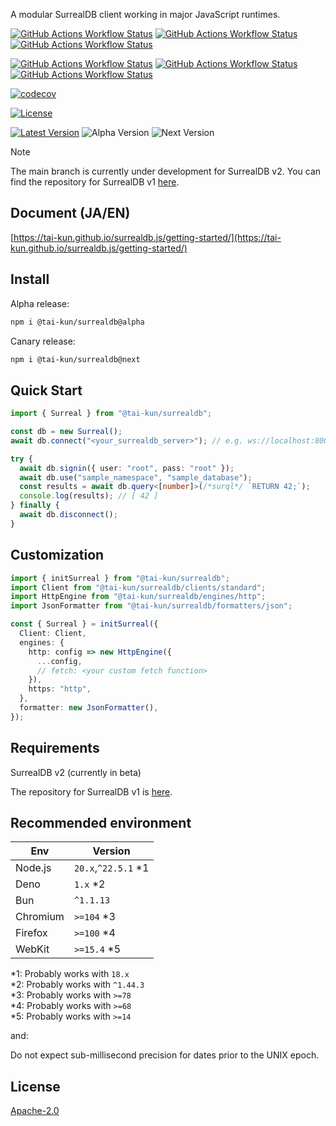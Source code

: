 A modular SurrealDB client working in major JavaScript runtimes.

[![GitHub Actions Workflow Status](https://img.shields.io/github/actions/workflow/status/tai-kun/surrealdb.js/nodejs.yml?branch=main&logo=Node.js&label=Node.js)](https://github.com/tai-kun/surrealdb.js/actions/workflows/nodejs.yml)
[![GitHub Actions Workflow Status](https://img.shields.io/github/actions/workflow/status/tai-kun/surrealdb.js/bun.yml?branch=main&logo=Bun&label=Bun)](https://github.com/tai-kun/surrealdb.js/actions/workflows/bun.yml)
[![GitHub Actions Workflow Status](https://img.shields.io/github/actions/workflow/status/tai-kun/surrealdb.js/deno.yml?branch=main&logo=Deno&label=Deno)](https://github.com/tai-kun/surrealdb.js/actions/workflows/deno.yml)

[![GitHub Actions Workflow Status](https://img.shields.io/github/actions/workflow/status/tai-kun/surrealdb.js/chromium.yml?branch=main&logo=googlechrome&label=Chromium)](https://github.com/tai-kun/surrealdb.js/actions/workflows/chromium.yml)
[![GitHub Actions Workflow Status](https://img.shields.io/github/actions/workflow/status/tai-kun/surrealdb.js/firefox.yml?branch=main&logo=Firefox&label=Firefox)](https://github.com/tai-kun/surrealdb.js/actions/workflows/firefox.yml)
[![GitHub Actions Workflow Status](https://img.shields.io/github/actions/workflow/status/tai-kun/surrealdb.js/webkit.yml?branch=main&style=flat&logo=safari&label=WebKit)](https://github.com/tai-kun/surrealdb.js/actions/workflows/webkit.yml)

[![codecov](https://codecov.io/github/tai-kun/surrealdb.js/graph/badge.svg?token=T76SYSJZZV)](https://app.codecov.io/github/tai-kun/surrealdb.js)

[![License](https://img.shields.io/npm/l/%40tai-kun%2Fsurrealdb?style=flat&logo=apache&color=rgb(40%2C%2038%2C%2097))](https://opensource.org/licenses/Apache-2.0)

[![Latest Version](https://img.shields.io/npm/v/%40tai-kun%2Fsurrealdb?style=flat&logo=npm)](https://www.npmjs.com/package/@tai-kun/surrealdb)
![Alpha Version](https://img.shields.io/npm/v/%40tai-kun%2Fsurrealdb/alpha?style=flat&logo=npm)
![Next Version](https://img.shields.io/npm/v/%40tai-kun%2Fsurrealdb/next?style=flat&logo=npm)

> [!NOTE]
> The main branch is currently under development for SurrealDB v2.
> You can find the repository for SurrealDB v1 [here](https://github.com/tai-kun/surrealdb.js/tree/v1).

## Document (JA/EN)

[https://tai-kun.github.io/surrealdb.js/getting-started/](https://tai-kun.github.io/surrealdb.js/getting-started/)

## Install

Alpha release:

```sh
npm i @tai-kun/surrealdb@alpha
```

Canary release:

```sh
npm i @tai-kun/surrealdb@next
```

## Quick Start

```ts
import { Surreal } from "@tai-kun/surrealdb";

const db = new Surreal();
await db.connect("<your_surrealdb_server>"); // e.g. ws://localhost:8000

try {
  await db.signin({ user: "root", pass: "root" });
  await db.use("sample_namespace", "sample_database");
  const results = await db.query<[number]>(/*surql*/ `RETURN 42;`);
  console.log(results); // [ 42 ]
} finally {
  await db.disconnect();
}
```

## Customization

```ts
import { initSurreal } from "@tai-kun/surrealdb";
import Client from "@tai-kun/surrealdb/clients/standard";
import HttpEngine from "@tai-kun/surrealdb/engines/http";
import JsonFormatter from "@tai-kun/surrealdb/formatters/json";

const { Surreal } = initSurreal({
  Client: Client,
  engines: {
    http: config => new HttpEngine({
      ...config,
      // fetch: <your custom fetch function>
    }),
    https: "http",
  },
  formatter: new JsonFormatter(),
});
```

## Requirements

SurrealDB v2 (currently in beta)

The repository for SurrealDB v1 is [here](https://github.com/tai-kun/surrealdb.js/tree/v1).

## Recommended environment

| Env | Version |
| --- | --- |
| Node.js | `20.x`,`^22.5.1` *1 |
| Deno | `1.x` *2 |
| Bun | `^1.1.13` |
| Chromium | `>=104` *3 |
| Firefox | `>=100` *4 |
| WebKit | `>=15.4` *5 |

*1: Probably works with `18.x`  
*2: Probably works with `^1.44.3`  
*3: Probably works with `>=78`  
*4: Probably works with `>=68`  
*5: Probably works with `>=14`

and:

Do not expect sub-millisecond precision for dates prior to the UNIX epoch.

## License

[Apache-2.0](https://github.com/tai-kun/surrealdb.js/blob/main/LICENSE)
